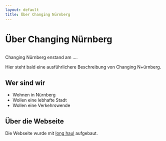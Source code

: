 ```yaml
---
layout: default
title: Über Changing Nürnberg
---
```


<div id="Über uns" class="post">
	<h1 class="pageTitle">Über Changing Nürnberg</h1>
	<img src="{{ '/assets/img/touring.jpg' | relative_url }}" alt="">
	<p class="intro">Changing Nürnberg enstand am .... </p>
	<p>Hier steht bald eine ausführlichere Beschreibung von Changing N+ürnberg.</p>
	<h2>Wer sind wir</h2>
	<ul>
		<li>Wohnen in Nürnberg</li>
  		<li>Wollen eine lebhafte Stadt</li>
  		<li>Wollen eine Verkehrswende</li>
  	</ul>
	<h2>Über die Webseite</h2>
    <p>Die Webseite wurde mit <a href="https://github.com/brianmaierjr/long-haul">long haul</a> aufgebaut.</p>
</div>
